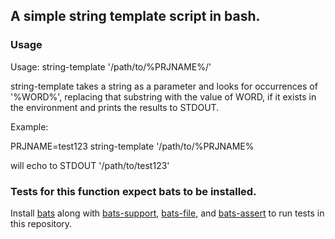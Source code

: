 ## A simple string template script in bash.

### Usage

Usage: string-template '/path/to/%PRJNAME%/'

string-template takes a string as a parameter and looks
for occurrences of '%WORD%', replacing that
substring with the value of WORD, if it exists in
the environment and prints the results to STDOUT.

Example:

  PRJNAME=test123 string-template '/path/to/%PRJNAME%

will echo to STDOUT '/path/to/test123'

### Tests for this function expect bats to be installed.

Install [bats](https://github.com/bats-core/bats-core) along with
[bats-support](https://github.com/ztombol/bats-support.git),
[bats-file](https://github.com/ztombol/bats-file.git), and
[bats-assert](https://github.com/ztombol/bats-assert.git) to run tests in this
repository.
